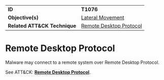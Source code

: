 |||
|---------|------------------------|
|**ID**|**T1076**|
|**Objective(s)**|[Lateral Movement](../lateral-movement)|
|**Related ATT&CK Technique**|[Remote Desktop Protocol](https://attack.mitre.org/techniques/T1076)|


Remote Desktop Protocol
=======================
Malware may connect to a remote system over Remote Desktop Protocol. 

See ATT&CK: [**Remote Desktop Protocol**](https://attack.mitre.org/techniques/T1076).